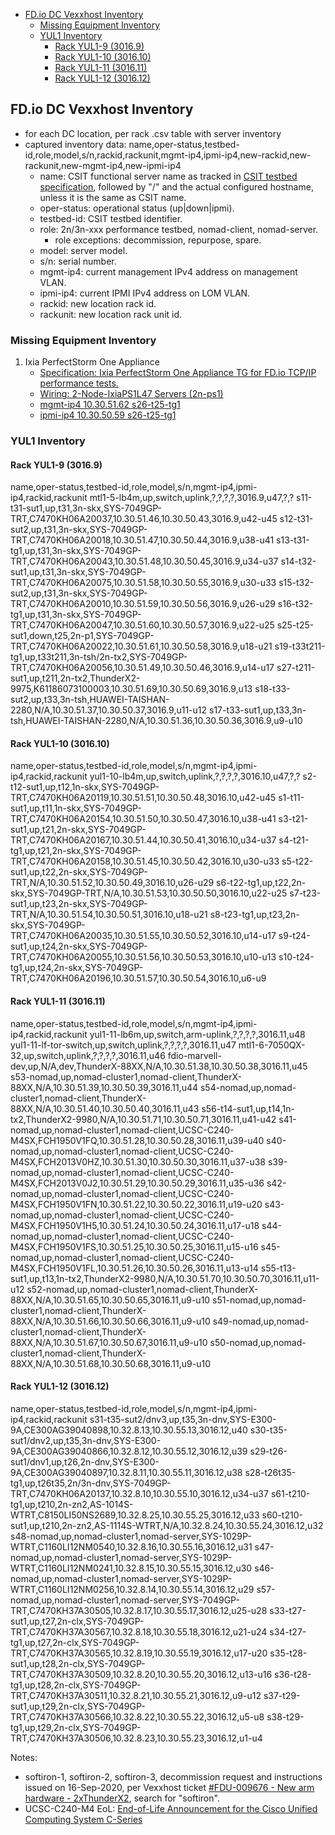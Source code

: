 <!-- MarkdownTOC autolink="true" -->

- [FD.io DC Vexxhost Inventory](#fdio-dc-vexxhost-inventory)
  - [Missing Equipment Inventory](#missing-equipment-inventory)
  - [YUL1 Inventory](#yul1-inventory)
    - [Rack YUL1-9 (3016.9)](#rack-yul1-10-3016.9)
    - [Rack YUL1-10 (3016.10)](#rack-yul1-10-3016.10)
    - [Rack YUL1-11 (3016.11)](#rack-yul1-11-3016.11)
    - [Rack YUL1-12 (3016.12)](#rack-yul1-12-3016.12)

<!-- /MarkdownTOC -->

## FD.io DC Vexxhost Inventory

- for each DC location, per rack .csv table with server inventory
- captured inventory data: name,oper-status,testbed-id,role,model,s/n,rackid,rackunit,mgmt-ip4,ipmi-ip4,new-rackid,new-rackunit,new-mgmt-ip4,new-ipmi-ip4
  - name: CSIT functional server name as tracked in [CSIT testbed specification](https://git.fd.io/csit/tree/docs/lab/testbed_specifications.md), followed by "/" and the actual configured hostname, unless it is the same as CSIT name.
  - oper-status: operational status (up|down|ipmi).
  - testbed-id: CSIT testbed identifier.
  - role: 2n/3n-xxx performance testbed, nomad-client, nomad-server.
    - role exceptions: decommission, repurpose, spare.
  - model: server model.
  - s/n: serial number.
  - mgmt-ip4: current management IPv4 address on management VLAN.
  - ipmi-ip4: current IPMI IPv4 address on LOM VLAN.
  - rackid: new location rack id.
  - rackunit: new location rack unit id.

### Missing Equipment Inventory

1. Ixia PerfectStorm One Appliance
   - [Specification: Ixia PerfectStorm One Appliance TG for FD.io TCP/IP performance tests.](https://git.fd.io/csit/tree/docs/lab/testbed_specifications.md#n554)
   - [Wiring: 2-Node-IxiaPS1L47 Servers (2n-ps1)](https://git.fd.io/csit/tree/docs/lab/testbed_specifications.md#n1017)
   - [mgmt-ip4 10.30.51.62 s26-t25-tg1](https://git.fd.io/csit/tree/docs/lab/testbed_specifications.md#n374)
   - [ipmi-ip4 10.30.50.59 s26-t25-tg1](https://git.fd.io/csit/tree/docs/lab/testbed_specifications.md#n281)

### YUL1 Inventory

#### Rack YUL1-9 (3016.9)
name,oper-status,testbed-id,role,model,s/n,mgmt-ip4,ipmi-ip4,rackid,rackunit
mtl1-5-lb4m,up,switch,uplink,?,?,?,?,3016.9,u47,?,?
s11-t31-sut1,up,t31,3n-skx,SYS-7049GP-TRT,C7470KH06A20037,10.30.51.46,10.30.50.43,3016.9,u42-u45
s12-t31-sut2,up,t31,3n-skx,SYS-7049GP-TRT,C7470KH06A20018,10.30.51.47,10.30.50.44,3016.9,u38-u41
s13-t31-tg1,up,t31,3n-skx,SYS-7049GP-TRT,C7470KH06A20043,10.30.51.48,10.30.50.45,3016.9,u34-u37
s14-t32-sut1,up,t31,3n-skx,SYS-7049GP-TRT,C7470KH06A20075,10.30.51.58,10.30.50.55,3016.9,u30-u33
s15-t32-sut2,up,t31,3n-skx,SYS-7049GP-TRT,C7470KH06A20010,10.30.51.59,10.30.50.56,3016.9,u26-u29
s16-t32-tg1,up,t31,3n-skx,SYS-7049GP-TRT,C7470KH06A20047,10.30.51.60,10.30.50.57,3016.9,u22-u25
s25-t25-sut1,down,t25,2n-p1,SYS-7049GP-TRT,C7470KH06A20022,10.30.51.61,10.30.50.58,3016.9,u18-u21
s19-t33t211-tg1,up,t33t211,3n-tsh/2n-tx2,SYS-7049GP-TRT,C7470KH06A20056,10.30.51.49,10.30.50.46,3016.9,u14-u17
s27-t211-sut1,up,t211,2n-tx2,ThunderX2-9975,K61186073100003,10.30.51.69,10.30.50.69,3016.9,u13
s18-t33-sut2,up,t33,3n-tsh,HUAWEI-TAISHAN-2280,N/A,10.30.51.37,10.30.50.37,3016.9,u11-u12
s17-t33-sut1,up,t33,3n-tsh,HUAWEI-TAISHAN-2280,N/A,10.30.51.36,10.30.50.36,3016.9,u9-u10

#### Rack YUL1-10 (3016.10)

name,oper-status,testbed-id,role,model,s/n,mgmt-ip4,ipmi-ip4,rackid,rackunit
yul1-10-lb4m,up,switch,uplink,?,?,?,?,3016.10,u47,?,?
s2-t12-sut1,up,t12,1n-skx,SYS-7049GP-TRT,C7470KH06A20119,10.30.51.51,10.30.50.48,3016.10,u42-u45
s1-t11-sut1,up,t11,1n-skx,SYS-7049GP-TRT,C7470KH06A20154,10.30.51.50,10.30.50.47,3016.10,u38-u41
s3-t21-sut1,up,t21,2n-skx,SYS-7049GP-TRT,C7470KH06A20167,10.30.51.44,10.30.50.41,3016.10,u34-u37
s4-t21-tg1,up,t21,2n-skx,SYS-7049GP-TRT,C7470KH06A20158,10.30.51.45,10.30.50.42,3016.10,u30-u33
s5-t22-sut1,up,t22,2n-skx,SYS-7049GP-TRT,N/A,10.30.51.52,10.30.50.49,3016.10,u26-u29
s6-t22-tg1,up,t22,2n-skx,SYS-7049GP-TRT,N/A,10.30.51.53,10.30.50.50,3016.10,u22-u25
s7-t23-sut1,up,t23,2n-skx,SYS-7049GP-TRT,N/A,10.30.51.54,10.30.50.51,3016.10,u18-u21
s8-t23-tg1,up,t23,2n-skx,SYS-7049GP-TRT,C7470KH06A20035,10.30.51.55,10.30.50.52,3016.10,u14-u17
s9-t24-sut1,up,t24,2n-skx,SYS-7049GP-TRT,C7470KH06A20055,10.30.51.56,10.30.50.53,3016.10,u10-u13
s10-t24-tg1,up,t24,2n-skx,SYS-7049GP-TRT,C7470KH06A20196,10.30.51.57,10.30.50.54,3016.10,u6-u9

#### Rack YUL1-11 (3016.11)

name,oper-status,testbed-id,role,model,s/n,mgmt-ip4,ipmi-ip4,rackid,rackunit
yul1-11-lb6m,up,switch,arm-uplink,?,?,?,?,3016.11,u48
yul1-11-lf-tor-switch,up,switch,uplink,?,?,?,?,3016.11,u47
mtl1-6-7050QX-32,up,switch,uplink,?,?,?,?,3016.11,u46
fdio-marvell-dev,up,N/A,dev,ThunderX-88XX,N/A,10.30.51.38,10.30.50.38,3016.11,u45
s53-nomad,up,nomad-cluster1,nomad-client,ThunderX-88XX,N/A,10.30.51.39,10.30.50.39,3016.11,u44
s54-nomad,up,nomad-cluster1,nomad-client,ThunderX-88XX,N/A,10.30.51.40,10.30.50.40,3016.11,u43
s56-t14-sut1,up,t14,1n-tx2,ThunderX2-9980,N/A,10.30.51.71,10.30.50.71,3016.11,u41-u42
s41-nomad,up,nomad-cluster1,nomad-client,UCSC-C240-M4SX,FCH1950V1FQ,10.30.51.28,10.30.50.28,3016.11,u39-u40
s40-nomad,up,nomad-cluster1,nomad-client,UCSC-C240-M4SX,FCH2013V0HZ,10.30.51.30,10.30.50.30,3016.11,u37-u38
s39-nomad,up,nomad-cluster1,nomad-client,UCSC-C240-M4SX,FCH2013V0J2,10.30.51.29,10.30.50.29,3016.11,u35-u36
s42-nomad,up,nomad-cluster1,nomad-client,UCSC-C240-M4SX,FCH1950V1FN,10.30.51.22,10.30.50.22,3016.11,u19-u20
s43-nomad,up,nomad-cluster1,nomad-client,UCSC-C240-M4SX,FCH1950V1H5,10.30.51.24,10.30.50.24,3016.11,u17-u18
s44-nomad,up,nomad-cluster1,nomad-client,UCSC-C240-M4SX,FCH1950V1FS,10.30.51.25,10.30.50.25,3016.11,u15-u16
s45-nomad,up,nomad-cluster1,nomad-client,UCSC-C240-M4SX,FCH1950V1FL,10.30.51.26,10.30.50.26,3016.11,u13-u14
s55-t13-sut1,up,t13,1n-tx2,ThunderX2-9980,N/A,10.30.51.70,10.30.50.70,3016.11,u11-u12
s52-nomad,up,nomad-cluster1,nomad-client,ThunderX-88XX,N/A,10.30.51.65,10.30.50.65,3016.11,u9-u10
s51-nomad,up,nomad-cluster1,nomad-client,ThunderX-88XX,N/A,10.30.51.66,10.30.50.66,3016.11,u9-u10
s49-nomad,up,nomad-cluster1,nomad-client,ThunderX-88XX,N/A,10.30.51.67,10.30.50.67,3016.11,u9-u10
s50-nomad,up,nomad-cluster1,nomad-client,ThunderX-88XX,N/A,10.30.51.68,10.30.50.68,3016.11,u9-u10

#### Rack YUL1-12 (3016.12)

name,oper-status,testbed-id,role,model,s/n,mgmt-ip4,ipmi-ip4,rackid,rackunit
s31-t35-sut2/dnv3,up,t35,3n-dnv,SYS-E300-9A,CE300AG39040898,10.32.8.13,10.30.55.13,3016.12,u40
s30-t35-sut1/dnv2,up,t35,3n-dnv,SYS-E300-9A,CE300AG39040866,10.32.8.12,10.30.55.12,3016.12,u39
s29-t26-sut1/dnv1,up,t26,2n-dnv,SYS-E300-9A,CE300AG39040897,10.32.8.11,10.30.55.11,3016.12,u38
s28-t26t35-tg1,up,t26t35,2n/3n-dnv,SYS-7049GP-TRT,C7470KH06A20137,10.32.8.10,10.30.55.10,3016.12,u34-u37
s61-t210-tg1,up,t210,2n-zn2,AS-1014S-WTRT,C8150LI50NS2689,10.32.8.25,10.30.55.25,3016.12,u33
s60-t210-sut1,up,t210,2n-zn2,AS-1114S-WTRT,N/A,10.32.8.24,10.30.55.24,3016.12,u32
s48-nomad,up,nomad-cluster1,nomad-server,SYS-1029P-WTRT,C1160LI12NM0540,10.32.8.16,10.30.55.16,3016.12,u31
s47-nomad,up,nomad-cluster1,nomad-server,SYS-1029P-WTRT,C1160LI12NM0241,10.32.8.15,10.30.55.15,3016.12,u30
s46-nomad,up,nomad-cluster1,nomad-server,SYS-1029P-WTRT,C1160LI12NM0256,10.32.8.14,10.30.55.14,3016.12,u29
s57-nomad,up,nomad-cluster1,nomad-server,SYS-7049GP-TRT,C7470KH37A30505,10.32.8.17,10.30.55.17,3016.12,u25-u28
s33-t27-sut1,up,t27,2n-clx,SYS-7049GP-TRT,C7470KH37A30567,10.32.8.18,10.30.55.18,3016.12,u21-u24
s34-t27-tg1,up,t27,2n-clx,SYS-7049GP-TRT,C7470KH37A30565,10.32.8.19,10.30.55.19,3016.12,u17-u20
s35-t28-sut1,up,t28,2n-clx,SYS-7049GP-TRT,C7470KH37A30509,10.32.8.20,10.30.55.20,3016.12,u13-u16
s36-t28-tg1,up,t28,2n-clx,SYS-7049GP-TRT,C7470KH37A30511,10.32.8.21,10.30.55.21,3016.12,u9-u12
s37-t29-sut1,up,t29,2n-clx,SYS-7049GP-TRT,C7470KH37A30566,10.32.8.22,10.30.55.22,3016.12,u5-u8
s38-t29-tg1,up,t29,2n-clx,SYS-7049GP-TRT,C7470KH37A30506,10.32.8.23,10.30.55.23,3016.12,u1-u4

Notes:

- softiron-1, softiron-2, softiron-3, decommission request and instructions issued
  on 16-Sep-2020, per Vexxhost ticket
  [#FDU-009676 - New arm hardware - 2xThunderX2](https://secure.vexxhost.com/billing/viewticket.php?tid=FDU-009676&c=ncHht136),
  search for "softiron".
- UCSC-C240-M4 EoL:
  [End-of-Life Announcement for the Cisco Unified Computing System C-Series](https://www.cisco.com/c/en/us/products/collateral/servers-unified-computing/ucs-c-series-rack-servers/eos-eol-notice-c51-741235.html)